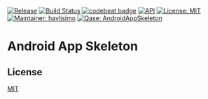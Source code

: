[![Release](https://jitpack.io/v/Qase/AndroidAppSkeleton.svg)](https://jitpack.io/#Qase/AndroidAppSkeleton)
[![Build Status](https://travis-ci.org/Qase/AndroidAppSkeleton.svg?branch=master)](https://travis-ci.org/Qase/AndroidAppSkeleton)
[![codebeat badge](https://codebeat.co/badges/4fe55c63-de52-4d3f-9d70-7f21d3a5ea60)](https://codebeat.co/projects/github-com-qase-androidappskeleton-master)
[![API](https://img.shields.io/badge/API-16%2B-brightgreen.svg?style=flat)](https://android-arsenal.com/api?level=16)
[![License: MIT](https://img.shields.io/badge/License-MIT-yellow.svg)](https://opensource.org/licenses/MIT)
[![Maintainer: havlisimo](https://img.shields.io/badge/Maintainer-havlisimo-blue.svg)](mailto:tomas.havlicek@quanti.cz)
[![Qase: AndroidAppSkeleton](https://img.shields.io/badge/Qase-KotlinLogger-ff69b4.svg)](https://github.com/Qase/AndroidAppSkeleton)

# Android App Skeleton


## License
[MIT](https://github.com/nishanths/license/blob/master/LICENSE)
